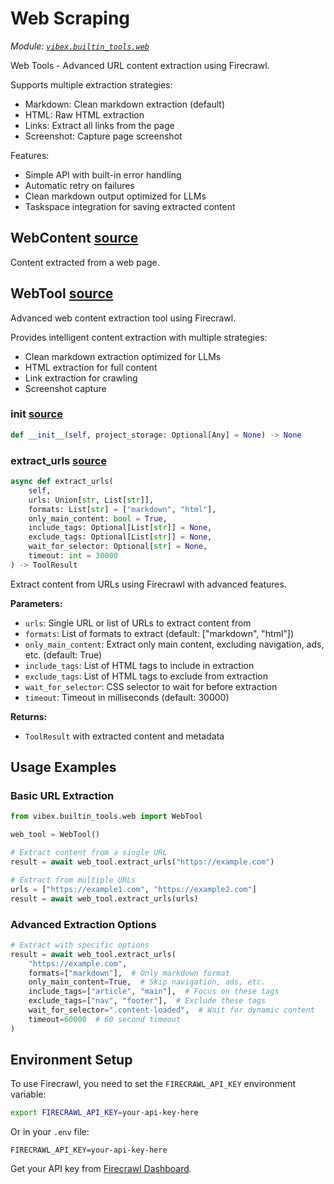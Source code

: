# Web Scraping

*Module: [`vibex.builtin_tools.web`](https://github.com/dustland/vibex/blob/main/src/vibex/builtin_tools/web.py)*

Web Tools - Advanced URL content extraction using Firecrawl.

Supports multiple extraction strategies:
- Markdown: Clean markdown extraction (default)
- HTML: Raw HTML extraction
- Links: Extract all links from the page
- Screenshot: Capture page screenshot

Features:
- Simple API with built-in error handling
- Automatic retry on failures
- Clean markdown output optimized for LLMs
- Taskspace integration for saving extracted content

## WebContent <a href="https://github.com/dustland/vibex/blob/main/src/vibex/builtin_tools/web.py#L39" class="source-link" title="View source code">source</a>

Content extracted from a web page.

## WebTool <a href="https://github.com/dustland/vibex/blob/main/src/vibex/builtin_tools/web.py#L49" class="source-link" title="View source code">source</a>

Advanced web content extraction tool using Firecrawl.

Provides intelligent content extraction with multiple strategies:
- Clean markdown extraction optimized for LLMs
- HTML extraction for full content
- Link extraction for crawling
- Screenshot capture

### __init__ <a href="https://github.com/dustland/vibex/blob/main/src/vibex/builtin_tools/web.py#L60" class="source-link" title="View source code">source</a>

```python
def __init__(self, project_storage: Optional[Any] = None) -> None
```

### extract_urls <a href="https://github.com/dustland/vibex/blob/main/src/vibex/builtin_tools/web.py#L82" class="source-link" title="View source code">source</a>

```python
async def extract_urls(
    self,
    urls: Union[str, List[str]],
    formats: List[str] = ["markdown", "html"],
    only_main_content: bool = True,
    include_tags: Optional[List[str]] = None,
    exclude_tags: Optional[List[str]] = None,
    wait_for_selector: Optional[str] = None,
    timeout: int = 30000
) -> ToolResult
```

Extract content from URLs using Firecrawl with advanced features.

**Parameters:**
- `urls`: Single URL or list of URLs to extract content from
- `formats`: List of formats to extract (default: ["markdown", "html"])
- `only_main_content`: Extract only main content, excluding navigation, ads, etc. (default: True)
- `include_tags`: List of HTML tags to include in extraction
- `exclude_tags`: List of HTML tags to exclude from extraction
- `wait_for_selector`: CSS selector to wait for before extraction
- `timeout`: Timeout in milliseconds (default: 30000)

**Returns:**
- `ToolResult` with extracted content and metadata

## Usage Examples

### Basic URL Extraction

```python
from vibex.builtin_tools.web import WebTool

web_tool = WebTool()

# Extract content from a single URL
result = await web_tool.extract_urls("https://example.com")

# Extract from multiple URLs
urls = ["https://example1.com", "https://example2.com"]
result = await web_tool.extract_urls(urls)
```

### Advanced Extraction Options

```python
# Extract with specific options
result = await web_tool.extract_urls(
    "https://example.com",
    formats=["markdown"],  # Only markdown format
    only_main_content=True,  # Skip navigation, ads, etc.
    include_tags=["article", "main"],  # Focus on these tags
    exclude_tags=["nav", "footer"],  # Exclude these tags
    wait_for_selector=".content-loaded",  # Wait for dynamic content
    timeout=60000  # 60 second timeout
)
```

## Environment Setup

To use Firecrawl, you need to set the `FIRECRAWL_API_KEY` environment variable:

```bash
export FIRECRAWL_API_KEY=your-api-key-here
```

Or in your `.env` file:

```
FIRECRAWL_API_KEY=your-api-key-here
```

Get your API key from [Firecrawl Dashboard](https://www.firecrawl.dev/app/sign-in).